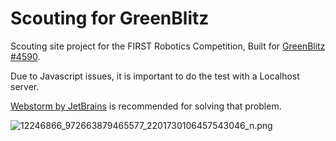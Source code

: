 # **Scouting for GreenBlitz** #

Scouting site project for the FIRST Robotics Competition,
Built for [GreenBlitz #4590](http://www.facebook.com/greenblitz4590/).

Due to Javascript issues, it is important to do the test with a Localhost server.

[Webstorm by JetBrains](https://www.jetbrains.com/webstorm/) is recommended for solving that problem.

![12246866_972663879465577_2201730106457543046_n.png](https://bitbucket.org/repo/M4z9gj/images/1139728846-12246866_972663879465577_2201730106457543046_n.png)